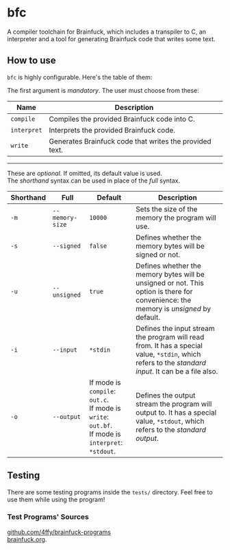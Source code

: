 # bfc

A compiler toolchain for Brainfuck, which includes a transpiler to C, an interpreter and a tool for generating Brainfuck code that writes some text.

## How to use

`bfc` is highly configurable. Here's the table of them:

The first argument is _mandatory_. The user must choose from these:

Name|Description
---|---
`compile`|Compiles the provided Brainfuck code into C.
`interpret`|Interprets the provided Brainfuck code.
`write`|Generates Brainfuck code that writes the provided text.

---

These are _optional_. If omitted, its default value is used. <br />
The _shorthand_ syntax can be used in place of the _full_ syntax.

Shorthand|Full|Default|Description
---|---|---|---
`-m`|`--memory-size`|`10000`|Sets the size of the memory the program will use.
`-s`|`--signed`|`false`|Defines whether the memory bytes will be signed or not.
`-u`|`--unsigned`|`true`|Defines whether the memory bytes will be unsigned or not. This option is there for convenience: the memory is _unsigned_ by default.
`-i`|`--input`|`*stdin`|Defines the input stream the program will read from. It has a special value, `*stdin`, which refers to the _standard input_. It can be a file also.
`-o`|`--output`|If mode is `compile`: `out.c`. <br /> If mode is `write`: `out.bf`. <br /> If mode is `interpret`: `*stdout`. |Defines the output stream the program will output to. It has a special value, `*stdout`, which refers to the _standard output_.

## Testing

There are some testing programs inside the `tests/` directory. Feel free to use them while using the program!

### Test Programs' Sources

[github.com/4ffy/brainfuck-programs](https://github.com/4ffy/brainfuck-programs/) <br />
[brainfuck.org](https://www.brainfuck.org/).
